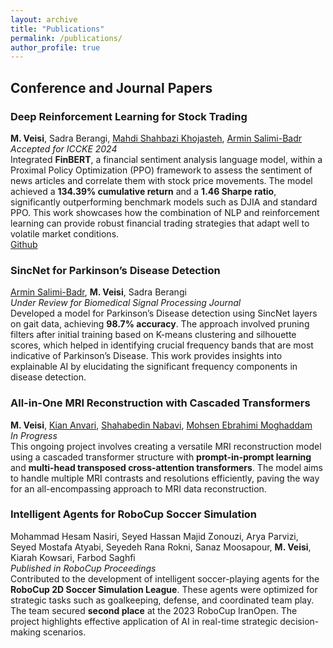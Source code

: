 ```yaml
---
layout: archive
title: "Publications"
permalink: /publications/
author_profile: true
---
```


## Conference and Journal Papers

### Deep Reinforcement Learning for Stock Trading
**M. Veisi**, Sadra Berangi, [Mahdi Shahbazi Khojasteh](https://scholar.google.com/citations?user=QufpdNgAAAAJ&hl=en), [Armin Salimi-Badr](https://scholar.google.com/citations?user=akmKmMQAAAAJ&hl=en)  
*Accepted for ICCKE 2024*  
Integrated **FinBERT**, a financial sentiment analysis language model, within a Proximal Policy Optimization (PPO) framework to assess the sentiment of news articles and correlate them with stock price movements. The model achieved a **134.39% cumulative return** and a **1.46 Sharpe ratio**, significantly outperforming benchmark models such as DJIA and standard PPO. This work showcases how the combination of NLP and reinforcement learning can provide robust financial trading strategies that adapt well to volatile market conditions.  
[Github](https://github.com/MahanVeisi8/LSTMppo-DRL-StockTrader)

### SincNet for Parkinson’s Disease Detection
[Armin Salimi-Badr](https://scholar.google.com/citations?user=akmKmMQAAAAJ&hl=en), **M. Veisi**, Sadra Berangi  
*Under Review for Biomedical Signal Processing Journal*  
Developed a model for Parkinson’s Disease detection using SincNet layers on gait data, achieving **98.7% accuracy**. The approach involved pruning filters after initial training based on K-means clustering and silhouette scores, which helped in identifying crucial frequency bands that are most indicative of Parkinson’s Disease. This work provides insights into explainable AI by elucidating the significant frequency components in disease detection.

### All-in-One MRI Reconstruction with Cascaded Transformers
**M. Veisi**, [Kian Anvari](https://scholar.google.com/citations?user=gHVVhW4AAAAJ&hl=en), [Shahabedin Nabavi](https://scholar.google.com/citations?user=D_mPA6sAAAAJ&hl=en), [Mohsen Ebrahimi Moghaddam](https://scholar.google.com/citations?user=trWxrgcAAAAJ&hl=en)  
*In Progress*  
This ongoing project involves creating a versatile MRI reconstruction model using a cascaded transformer structure with **prompt-in-prompt learning** and **multi-head transposed cross-attention transformers**. The model aims to handle multiple MRI contrasts and resolutions efficiently, paving the way for an all-encompassing approach to MRI data reconstruction.

### Intelligent Agents for RoboCup Soccer Simulation
Mohammad Hesam Nasiri, Seyed Hassan Majid Zonouzi, Arya Parvizi, Seyed Mostafa Atyabi, Seyedeh Rana Rokni, Sanaz Moosapour, **M. Veisi**, Kiarah Kowsari, Farbod Saghfi  
*Published in RoboCup Proceedings*  
Contributed to the development of intelligent soccer-playing agents for the **RoboCup 2D Soccer Simulation League**. These agents were optimized for strategic tasks such as goalkeeping, defense, and coordinated team play. The team secured **second place** at the 2023 RoboCup IranOpen. The project highlights effective application of AI in real-time strategic decision-making scenarios.
